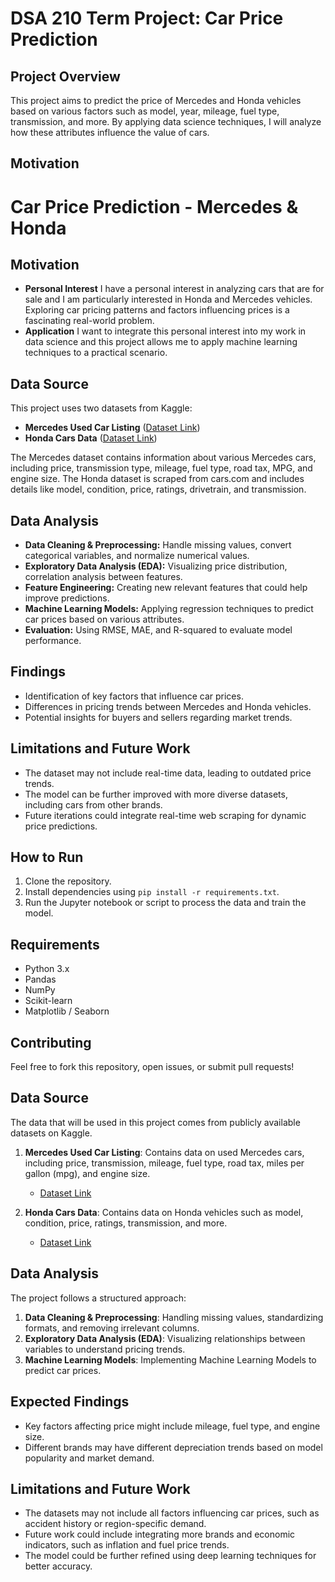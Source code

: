 # DSA 210 Term Project: Car Price Prediction 

## Project Overview  
This project aims to predict the price of Mercedes and Honda vehicles based on various factors such as model, year, mileage, fuel type, transmission, and more. By applying data science techniques, I will analyze how these attributes influence the value of cars.  

## **Motivation**
# Car Price Prediction - Mercedes & Honda

## Motivation

- **Personal Interest**
  I have a personal interest in analyzing cars that are for sale and I am particularly interested in Honda and Mercedes vehicles. Exploring car pricing patterns and factors influencing prices is a fascinating real-world problem.
- **Application**
  I want to integrate this personal interest into my work in data science and this project allows me to apply machine learning techniques to a practical scenario.



## Data Source

This project uses two datasets from Kaggle:
- **Mercedes Used Car Listing** ([Dataset Link](https://www.kaggle.com/datasets/mysarahmadbhat/mercedes-used-car-listing))
- **Honda Cars Data** ([Dataset Link](https://www.kaggle.com/datasets/omartorres25/honda-data))

The Mercedes dataset contains information about various Mercedes cars, including price, transmission type, mileage, fuel type, road tax, MPG, and engine size. The Honda dataset is scraped from cars.com and includes details like model, condition, price, ratings, drivetrain, and transmission.

## Data Analysis

- **Data Cleaning & Preprocessing:** Handle missing values, convert categorical variables, and normalize numerical values.
- **Exploratory Data Analysis (EDA):** Visualizing price distribution, correlation analysis between features.
- **Feature Engineering:** Creating new relevant features that could help improve predictions.
- **Machine Learning Models:** Applying regression techniques to predict car prices based on various attributes.
- **Evaluation:** Using RMSE, MAE, and R-squared to evaluate model performance.

## Findings

- Identification of key factors that influence car prices.
- Differences in pricing trends between Mercedes and Honda vehicles.
- Potential insights for buyers and sellers regarding market trends.

## Limitations and Future Work

- The dataset may not include real-time data, leading to outdated price trends.
- The model can be further improved with more diverse datasets, including cars from other brands.
- Future iterations could integrate real-time web scraping for dynamic price predictions.

## How to Run

1. Clone the repository.
2. Install dependencies using `pip install -r requirements.txt`.
3. Run the Jupyter notebook or script to process the data and train the model.

## Requirements

- Python 3.x
- Pandas
- NumPy
- Scikit-learn
- Matplotlib / Seaborn

## Contributing

Feel free to fork this repository, open issues, or submit pull requests!

## Data Source
The data that will be used in this project comes from publicly available datasets on Kaggle.
1. **Mercedes Used Car Listing**: Contains data on used Mercedes cars, including price, transmission, mileage, fuel type, road tax, miles per gallon (mpg), and engine size.
   - [Dataset Link](https://www.kaggle.com/datasets/mysarahmadbhat/mercedes-used-car-listing)

2. **Honda Cars Data**: Contains data on Honda vehicles such as model, condition, price, ratings, transmission, and more.
   - [Dataset Link](https://www.kaggle.com/datasets/omartorres25/honda-data)

## Data Analysis
The project follows a structured approach:
1. **Data Cleaning & Preprocessing**: Handling missing values, standardizing formats, and removing irrelevant columns.
2. **Exploratory Data Analysis (EDA)**: Visualizing relationships between variables to understand pricing trends.
3. **Machine Learning Models**: Implementing Machine Learning Models to predict car prices.

## Expected Findings
- Key factors affecting price might include mileage, fuel type, and engine size.
- Different brands may have different depreciation trends based on model popularity and market demand.

## Limitations and Future Work
- The datasets may not include all factors influencing car prices, such as accident history or region-specific demand.
- Future work could include integrating more brands and economic indicators, such as inflation and fuel price trends.
- The model could be further refined using deep learning techniques for better accuracy.

